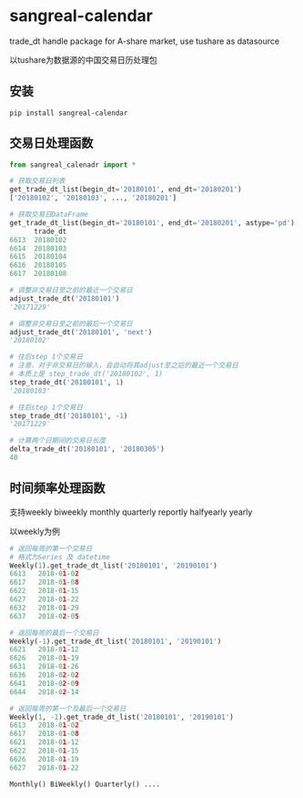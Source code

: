 # sangreal-calendar
trade_dt handle package for A-share market, use tushare as datasource

以tushare为数据源的中国交易日历处理包

## 安装

```pip install sangreal-calendar```

## 交易日处理函数

```python
from sangreal_calenadr import *

# 获取交易日列表
get_trade_dt_list(begin_dt='20180101', end_dt='20180201')
['20180102', '20180103', ..., '20180201']
```

```python
# 获取交易日DataFrame
get_trade_dt_list(begin_dt='20180101', end_dt='20180201', astype='pd')
      trade_dt
6613  20180102
6614  20180103
6615  20180104
6616  20180105
6617  20180108
```

```python
# 调整非交易日至之前的最近一个交易日
adjust_trade_dt('20180101')
'20171229'
```

```python
# 调整非交易日至之前的最后一个交易日
adjust_trade_dt('20180101', 'next')
'20180102'
```

```python
# 往后step 1个交易日
# 注意，对于非交易日的输入，会自动将其adjust至之后的最近一个交易日
# 本质上是 step_trade_dt('20180102', 1)
step_trade_dt('20180101', 1)
'20180103'
```

```python
# 往后step 1个交易日
step_trade_dt('20180101', -1)
'20171229'
```

```python
# 计算两个日期间的交易日长度
delta_trade_dt('20180101', '20180305')
40
```

## 时间频率处理函数

支持weekly biweekly monthly quarterly reportly halfyearly yearly

以weekly为例

```python
# 返回每周的第一个交易日
# 格式为Series 及 datetime
Weekly(1).get_trade_dt_list('20180101', '20190101')
6613   2018-01-02
6617   2018-01-08
6622   2018-01-15
6627   2018-01-22
6632   2018-01-29
6637   2018-02-05

# 返回每周的最后一个交易日
Weekly(-1).get_trade_dt_list('20180101', '20190101')
6621   2018-01-12
6626   2018-01-19
6631   2018-01-26
6636   2018-02-02
6641   2018-02-09
6644   2018-02-14

# 返回每周的第一个及最后一个交易日
Weekly(1, -1).get_trade_dt_list('20180101', '20190101')
6613   2018-01-02
6617   2018-01-08
6621   2018-01-12
6622   2018-01-15
6626   2018-01-19
6627   2018-01-22

Monthly() BiWeekly() Quarterly() ....
```







